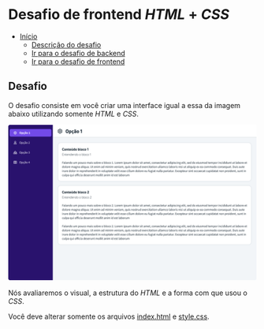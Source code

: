 # Desafio de frontend *HTML* + *CSS*

- [Início](../README.md)
  - [Descrição do desafio](#desafio)
  - [Ir para o desafio de backend](../backend/README.md)
  - [Ir para o desafio de frontend](../frontend/README.md)

## Desafio

O desafio consiste em você criar uma interface igual a essa da imagem abaixo utilizando somente *HTML* e *CSS*.

![Imagem da interface do desafio](images/teste-estagio.png)

Nós avaliaremos o visual, a estrutura do *HTML* e a forma com que usou o *CSS*.

Você deve alterar somente os arquivos [index.html](index.html) e [style.css](style.css).
